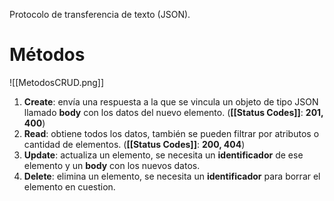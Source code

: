Protocolo de transferencia de texto (JSON).

# Métodos
![[MetodosCRUD.png]]
1. **Create**: envía una respuesta a la que se vincula un objeto de tipo JSON llamado **body** con los datos del nuevo elemento. (**[[Status Codes]]**: **201, 400**)
2. **Read**: obtiene todos los datos, también se pueden filtrar por atributos o cantidad de elementos. (**[[Status Codes]]**: **200, 404**)
3. **Update**: actualiza un elemento, se necesita un **identificador** de ese elemento y un **body** con los nuevos datos.
4. **Delete**: elimina un elemento, se necesita un **identificador** para borrar el elemento en cuestion.